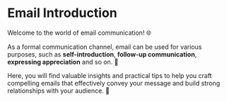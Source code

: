 # Email Introduction

Welcome to the world of email communication! 🌐

As a formal communication channel, email can be used for various purposes, such as **self-introduction**, **follow-up communication**, **expressing appreciation** and so on. 🦚

Here, you will find valuable insights and practical tips to help you craft compelling emails that effectively convey your message and build strong relationships with your audience. 🎊
